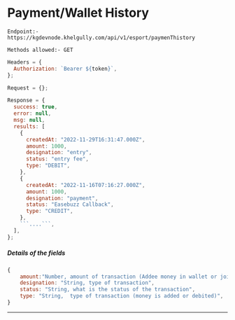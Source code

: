 # Payment/Wallet History

`Endpoint:- https://kgdevnode.khelgully.com/api/v1/esport/paymenThistory`

`Methods allowed:- GET`

```javascript
Headers = {
  Authorization: `Bearer ${token}`,
};
```

````javascript
Request = {};

Response = {
  success: true,
  error: null,
  msg: null,
  results: [
    {
      createdAt: "2022-11-29T16:31:47.000Z",
      amount: 1000,
      designation: "entry",
      status: "entry fee",
      type: "DEBIT",
    },
    {
      createdAt: "2022-11-16T07:16:27.000Z",
      amount: 1000,
      designation: "payment",
      status: "Easebuzz Callback",
      type: "CREDIT",
    },
    ```....```,
  ],
};
````

##### Details of the fields

```javascript
{
    amount:"Number, amount of transaction (Addee money in wallet or join a paid tournament and get any bonus and reward amount)",
    designation: "String, type of transaction",
    status: "String, what is the status of the transaction",
    type: "String,  type of transaction (money is added or debited)",
}

```

<hr />
